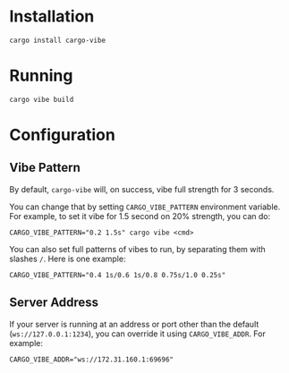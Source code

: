 # Installation

```shell
cargo install cargo-vibe
```

# Running

```shell
cargo vibe build
```

# Configuration

## Vibe Pattern

By default, `cargo-vibe` will, on success, vibe full strength for 3 seconds.

You can change that by setting `CARGO_VIBE_PATTERN` environment variable. For
example, to set it vibe for 1.5 second on 20% strength, you can do:

```shell
CARGO_VIBE_PATTERN="0.2 1.5s" cargo vibe <cmd>
```

You can also set full patterns of vibes to run, by separating them with slashes
`/`. Here is one example:

```shell
CARGO_VIBE_PATTERN="0.4 1s/0.6 1s/0.8 0.75s/1.0 0.25s"
```

## Server Address

If your server is running at an address or port other than the default (`ws://127.0.0.1:1234`), you can override it using `CARGO_VIBE_ADDR`. For example:

```shell
CARGO_VIBE_ADDR="ws://172.31.160.1:69696"
```
